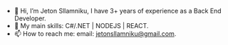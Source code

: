 - 👋 Hi, I’m Jeton Sllamniku, I have 3+ years of experience as a Back End Developer. 
- 👀 My main skills: C#/.NET | NODEJS | REACT.
- 📫 How to reach me: email: jetonsllamniku@gmail.com.

<!---
Jetonii/Jetonii is a ✨ special ✨ repository because its `README.md` (this file) appears on your GitHub profile.
You can click the Preview link to take a look at your changes.
--->
